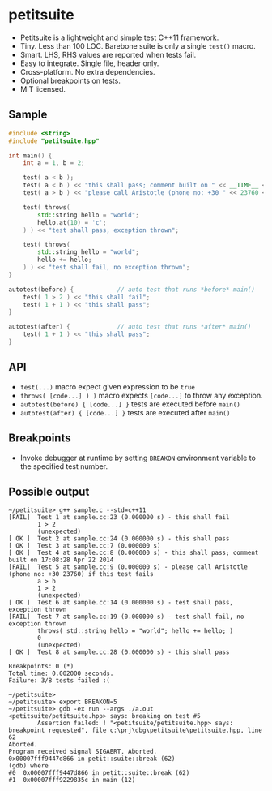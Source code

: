 petitsuite
==========

- Petitsuite is a lightweight and simple test C++11 framework.
- Tiny. Less than 100 LOC. Barebone suite is only a single `test()` macro.
- Smart. LHS, RHS values are reported when tests fail.
- Easy to integrate. Single file, header only.
- Cross-platform. No extra dependencies.
- Optional breakpoints on tests.
- MIT licensed.

Sample
------

```c++
#include <string>
#include "petitsuite.hpp"

int main() {
    int a = 1, b = 2;

    test( a < b );
    test( a < b ) << "this shall pass; comment built on " << __TIME__ << " " << __DATE__;
    test( a > b ) << "please call Aristotle (phone no: +30 " << 23760 << ") if this test fails";

    test( throws(
        std::string hello = "world";
        hello.at(10) = 'c';
    ) ) << "test shall pass, exception thrown";

    test( throws(
        std::string hello = "world";
        hello += hello;
    ) ) << "test shall fail, no exception thrown";
}

autotest(before) {            // auto test that runs *before* main()
    test( 1 > 2 ) << "this shall fail";
    test( 1 + 1 ) << "this shall pass";
}

autotest(after) {             // auto test that runs *after* main()
    test( 1 + 1 ) << "this shall pass";
}
```

API
---
- `test(...)` macro expect given expression to be `true`
- `throws( [code...] ) )` macro expects `[code...]` to throw any exception.
- `autotest(before) { [code...] }` tests are executed before `main()`
- `autotest(after) { [code...] }` tests are executed after `main()`

Breakpoints
-----------
- Invoke debugger at runtime by setting `BREAKON` environment variable to the specified test number.

Possible output
---------------

```
~/petitsuite> g++ sample.c --std=c++11
[FAIL]  Test 1 at sample.cc:23 (0.000000 s) - this shall fail
        1 > 2
        (unexpected)
[ OK ]  Test 2 at sample.cc:24 (0.000000 s) - this shall pass
[ OK ]  Test 3 at sample.cc:7 (0.000000 s)
[ OK ]  Test 4 at sample.cc:8 (0.000000 s) - this shall pass; comment built on 17:08:28 Apr 22 2014
[FAIL]  Test 5 at sample.cc:9 (0.000000 s) - please call Aristotle (phone no: +30 23760) if this test fails
        a > b
        1 > 2
        (unexpected)
[ OK ]  Test 6 at sample.cc:14 (0.000000 s) - test shall pass, exception thrown
[FAIL]  Test 7 at sample.cc:19 (0.000000 s) - test shall fail, no exception thrown
        throws( std::string hello = "world"; hello += hello; )
        0
        (unexpected)
[ OK ]  Test 8 at sample.cc:28 (0.000000 s) - this shall pass

Breakpoints: 0 (*)
Total time: 0.002000 seconds.
Failure: 3/8 tests failed :(

~/petitsuite>
~/petitsuite> export BREAKON=5
~/petitsuite> gdb -ex run --args ./a.out
<petitsuite/petitsuite.hpp> says: breaking on test #5
        Assertion failed: ! "<petitsuite/petitsuite.hpp> says: breakpoint requested", file c:\prj\dbg\petitsuite\petitsuite.hpp, line 62
Aborted.
Program received signal SIGABRT, Aborted.
0x00007fff9447d866 in petit::suite::break (62)
(gdb) where
#0  0x00007fff9447d866 in petit::suite::break (62)
#1  0x00007fff9229835c in main (12)
```
